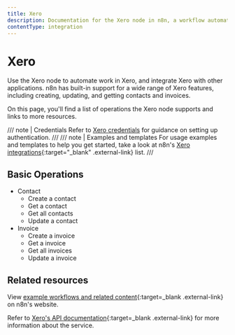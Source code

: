 ```yaml
---
title: Xero
description: Documentation for the Xero node in n8n, a workflow automation platform. Includes details of operations and configuration, and links to examples and credentials information.
contentType: integration
---
```


# Xero

Use the Xero node to automate work in Xero, and integrate Xero with other applications. n8n has built-in support for a wide range of Xero features, including creating, updating, and getting contacts and invoices. 

On this page, you'll find a list of operations the Xero node supports and links to more resources.

/// note | Credentials
Refer to [Xero credentials](/integrations/builtin/credentials/xero/) for guidance on setting up authentication. 
///
/// note | Examples and templates
For usage examples and templates to help you get started, take a look at n8n's [Xero integrations](https://n8n.io/integrations/xero/){:target="_blank" .external-link} list.
///

## Basic Operations

* Contact
    * Create a contact
    * Get a contact
    * Get all contacts
    * Update a contact
* Invoice
    * Create a invoice
    * Get a invoice
    * Get all invoices
    * Update a invoice

## Related resources

View [example workflows and related content](https://n8n.io/integrations/xero/){:target=_blank .external-link} on n8n's website.

Refer to [Xero's API documentation](https://developer.xero.com/documentation/api/accounting/overview){:target=_blank .external-link} for more information about the service.

